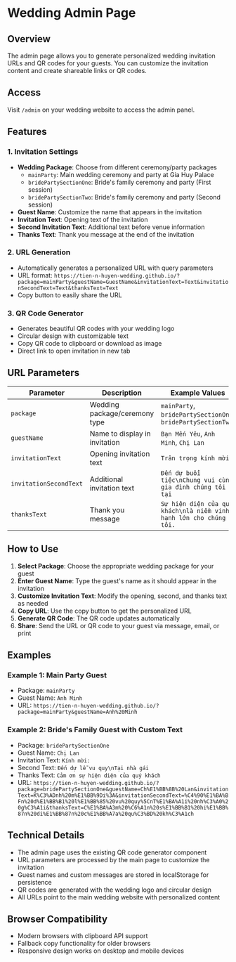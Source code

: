 # Wedding Admin Page

## Overview
The admin page allows you to generate personalized wedding invitation URLs and QR codes for your guests. You can customize the invitation content and create shareable links or QR codes.

## Access
Visit `/admin` on your wedding website to access the admin panel.

## Features

### 1. Invitation Settings
- **Wedding Package**: Choose from different ceremony/party packages
  - `mainParty`: Main wedding ceremony and party at Gia Huy Palace
  - `bridePartySectionOne`: Bride's family ceremony and party (First session)
  - `bridePartySectionTwo`: Bride's family ceremony and party (Second session)
- **Guest Name**: Customize the name that appears in the invitation
- **Invitation Text**: Opening text of the invitation
- **Second Invitation Text**: Additional text before venue information
- **Thanks Text**: Thank you message at the end of the invitation

### 2. URL Generation
- Automatically generates a personalized URL with query parameters
- URL format: `https://tien-n-huyen-wedding.github.io/?package=mainParty&guestName=GuestName&invitationText=Text&invitationSecondText=Text&thanksText=Text`
- Copy button to easily share the URL

### 3. QR Code Generator
- Generates beautiful QR codes with your wedding logo
- Circular design with customizable text
- Copy QR code to clipboard or download as image
- Direct link to open invitation in new tab

## URL Parameters

| Parameter | Description | Example Values |
|-----------|-------------|----------------|
| `package` | Wedding package/ceremony type | `mainParty`, `bridePartySectionOne`, `bridePartySectionTwo` |
| `guestName` | Name to display in invitation | `Bạn Mến Yêu`, `Anh Minh`, `Chị Lan` |
| `invitationText` | Opening invitation text | `Trân trọng kính mời:` |
| `invitationSecondText` | Additional invitation text | `Đến dự buổi tiệc\nChung vui cùng gia đình chúng tôi tại` |
| `thanksText` | Thank you message | `Sự hiện diện của quý khách\nlà niềm vinh hạnh lớn cho chúng tôi.` |

## How to Use

1. **Select Package**: Choose the appropriate wedding package for your guest
2. **Enter Guest Name**: Type the guest's name as it should appear in the invitation
3. **Customize Invitation Text**: Modify the opening, second, and thanks text as needed
4. **Copy URL**: Use the copy button to get the personalized URL
5. **Generate QR Code**: The QR code updates automatically
6. **Share**: Send the URL or QR code to your guest via message, email, or print

## Examples

### Example 1: Main Party Guest
- Package: `mainParty`
- Guest Name: `Anh Minh`
- URL: `https://tien-n-huyen-wedding.github.io/?package=mainParty&guestName=Anh%20Minh`

### Example 2: Bride's Family Guest with Custom Text
- Package: `bridePartySectionOne`
- Guest Name: `Chị Lan`
- Invitation Text: `Kính mời:`
- Second Text: `Đến dự lễ vu quy\nTại nhà gái`
- Thanks Text: `Cảm ơn sự hiện diện của quý khách`
- URL: `https://tien-n-huyen-wedding.github.io/?package=bridePartySectionOne&guestName=Ch%E1%BB%8B%20Lan&invitationText=K%C3%ADnh%20m%E1%BB%9Di%3A&invitationSecondText=%C4%90%E1%BA%BFn%20d%E1%BB%B1%20l%E1%BB%85%20vu%20quy%5CnT%E1%BA%A1i%20nh%C3%A0%20g%C3%A1i&thanksText=C%E1%BA%A3m%20%C6%A1n%20s%E1%BB%B1%20hi%E1%BB%87n%20di%E1%BB%87n%20c%E1%BB%A7a%20qu%C3%BD%20kh%C3%A1ch`

## Technical Details

- The admin page uses the existing QR code generator component
- URL parameters are processed by the main page to customize the invitation
- Guest names and custom messages are stored in localStorage for persistence
- QR codes are generated with the wedding logo and circular design
- All URLs point to the main wedding website with personalized content

## Browser Compatibility

- Modern browsers with clipboard API support
- Fallback copy functionality for older browsers
- Responsive design works on desktop and mobile devices
